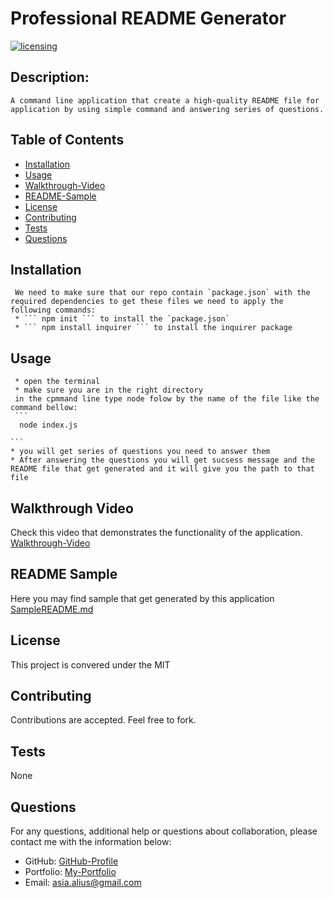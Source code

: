 # Professional README Generator
  [![licensing](https://img.shields.io/badge/license-MIT-brightgreen)](https://docs.github.com/en/github/creating-cloning-and-archiving-repositories/licensing-a-repository#searching-github-by-license-type)

  ## Description:
    A command line application that create a high-quality README file for application by using simple command and answering series of questions.

  ## Table of Contents
  * [Installation](#installation)
  * [Usage](#usage)
  * [Walkthrough-Video](#walkthrough-video)
  * [README-Sample](#readme-sample)
  * [License](#license)
  * [Contributing](#contributing)
  * [Tests](#tests)
  * [Questions](#questions)
  
  ## Installation
     We need to make sure that our repo contain `package.json` with the required dependencies to get these files we need to apply the following commands:
     * ``` npm init ``` to install the `package.json`
     * ``` npm install inquirer ``` to install the inquirer package 

  ## Usage
     * open the terminal
     * make sure you are in the right directory
     in the cpmmand line type node folow by the name of the file like the command bellow: 
     ```
      node index.js 
      
    ```
    * you will get series of questions you need to answer them 
    * After answering the questions you will get sucsess message and the README file that get generated and it will give you the path to that file 

  ## Walkthrough Video
   Check this video that demonstrates the functionality of the application.
   [Walkthrough-Video]()
  
  ## README Sample   
   Here you may find sample that get generated by this application 
   [SampleREADME.md](./SampleREADME.md)


  ## License
  This project is convered under the MIT

  ## Contributing
  Contributions are accepted. Feel free to fork.
 
  ## Tests
  None

  ## Questions
  For any questions, additional help or questions about collaboration, please contact me with the information below:

  * GitHub: [GitHub-Profile](https://github.com/asia-codeing)
  * Portfolio: [My-Portfolio](https://asia-codeing.github.io/my-Portfolio/)
  * Email: asia.alius@gmail.com

